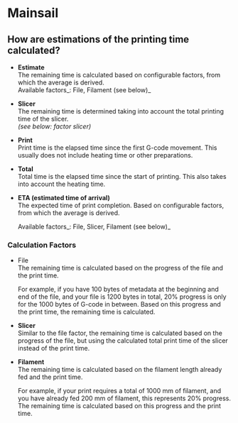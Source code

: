 # Mainsail

## How are estimations of the printing time calculated?

* **Estimate**\
  The remaining time is calculated based on configurable factors, from which the average is derived.\
  Available factors_: File, Filament (see below)_
* **Slicer**\
  The remaining time is determined taking into account the total printing time of the slicer.\
  _(see below: factor slicer)_
* **Print**\
  Print time is the elapsed time since the first G-code movement. This usually does not include heating time or other preparations.
* **Total**\
  Total time is the elapsed time since the start of printing. This also takes into account the heating time.
*   **ETA (estimated time of arrival)**\
    The expected time of print completion. Based on configurable factors, from which the average is derived.

    Available factors_: File, Slicer, Filament (see below)_

### Calculation Factors <a href="#faktoren" id="faktoren"></a>

*   File\
    The remaining time is calculated based on the progress of the file and the print time.

    For example, if you have 100 bytes of metadata at the beginning and end of the file, and your file is 1200 bytes in total, 20% progress is only for the 1000 bytes of G-code in between. Based on this progress and the print time, the remaining time is calculated.
* **Slicer**\
  Similar to the file factor, the remaining time is calculated based on the progress of the file, but using the calculated total print time of the slicer instead of the print time.
*   **Filament**\
    The remaining time is calculated based on the filament length already fed and the print time.

    For example, if your print requires a total of 1000 mm of filament, and you have already fed 200 mm of filament, this represents 20% progress. The remaining time is calculated based on this progress and the print time.
